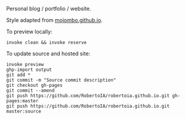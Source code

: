 Personal blog / portfolio / website.

Style adapted from [mojombo.github.io](https://github.com/mojombo/mojombo.github.io).

To preview locally:
```
invoke clean && invoke reserve
```

To update source and hosted site:
```
invoke preview
ghp-import output
git add *
git commit -m "Source commit description"
git checkout gh-pages
git commit --amend
git push https://github.com/RobertoIA/robertoia.github.io.git gh-pages:master
git push https://github.com/RobertoIA/robertoia.github.io.git master:source
```
